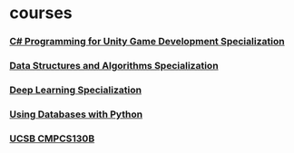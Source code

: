 # courses

### [C# Programming for Unity Game Development Specialization](https://github.com/haydenz/courses/tree/main/coursera-c-sharpe-for-unity-game-development-specialization)

### [Data Structures and Algorithms Specialization](https://github.com/haydenz/courses/tree/main/coursera-data-structures-and-algorithms-specialization)

### [Deep Learning Specialization](https://github.com/haydenz/courses/tree/main/coursera-deep-learning-specialization)

### [Using Databases with Python](https://github.com/haydenz/courses/tree/main/coursera-using-databases-with-python)

### [UCSB CMPCS130B](https://github.com/haydenz/courses/tree/main/ucsb-cmpsc130b-datastructures-and-algorithms-ii) 
